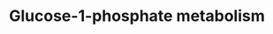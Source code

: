 ---
annotations:
- id: PW:0000532
  parent: classic metabolic pathway
  type: Pathway Ontology
  value: glycogen biosynthetic pathway
- id: PW:0000555
  parent: regulatory pathway
  type: Pathway Ontology
  value: glucose utilization pathway
- id: PW:0000558
  parent: regulatory pathway
  type: Pathway Ontology
  value: glucose conversion pathway
authors:
- J.Heckman
- MaintBot
- Christine Chichester
- Egonw
- DeSl
- Mkutmon
citedin:
- archived: 10.5281/zenodo.7058732
  link: PMC5753270
  title: 'WikiPathways: a multifaceted pathway database bridging metabolomics to other
    omics research (2018)'
description: 'Glycogen, a branched polymer of glucose, is a storage molecule whose
  accumulation is under rigorous control in many cells. In Saccharomyces cerevisiae,
  glycogen biosynthesis involves three processes: nucleation, elongation, and branching
  (also known as ramification). The formation of glycogen begins when either Glg1p
  or Glg2p uses UDP-glucose to self-glucosylate to produce a short alpha (1,4)-glucosyl
  chain covalently attached to one of their internal tyrosine residues. After the
  self-glucosylation of Glg1p or Glg2p, glycogen synthase is able to extend the linear
  alpha (1,4)-glucosyl chains of glycogen by catalyzing the formation of alpha (1,4)-glucosidic
  bonds from UDP- glucose at the non-reducing ends. Branches can be added into the
  glycogen molecule by Glc3p, which is the glycogen branching enzyme (EC:2.4.1.18)
  in S. cerevisiae.'
last-edited: 2019-09-17
organisms:
- Saccharomyces cerevisiae
redirect_from:
- /index.php/Pathway:WP260
- /instance/WP260
- /instance/WP260_r107252
revision: r107252
schema-jsonld:
- '@context': https://schema.org/
  '@id': https://wikipathways.github.io/pathways/WP260.html
  '@type': Dataset
  creator:
    '@type': Organization
    name: WikiPathways
  description: 'Glycogen, a branched polymer of glucose, is a storage molecule whose
    accumulation is under rigorous control in many cells. In Saccharomyces cerevisiae,
    glycogen biosynthesis involves three processes: nucleation, elongation, and branching
    (also known as ramification). The formation of glycogen begins when either Glg1p
    or Glg2p uses UDP-glucose to self-glucosylate to produce a short alpha (1,4)-glucosyl
    chain covalently attached to one of their internal tyrosine residues. After the
    self-glucosylation of Glg1p or Glg2p, glycogen synthase is able to extend the
    linear alpha (1,4)-glucosyl chains of glycogen by catalyzing the formation of
    alpha (1,4)-glucosidic bonds from UDP- glucose at the non-reducing ends. Branches
    can be added into the glycogen molecule by Glc3p, which is the glycogen branching
    enzyme (EC:2.4.1.18) in S. cerevisiae.'
  keywords:
  - (1,4-alpha-D-Glucosyl)n+1 - R
  - (1,4-alpha-D-glucosyl)n - R
  - GLC3
  - GSY1
  - GSY2
  - Glycogen
  - H2O
  - NADP
  - NADPH
  - PGM1
  - PGM2
  - UDP
  - UDP-D-glucose
  - UGP1
  - UTP
  - YHL012W
  - beta-D-Glucose
  - delta-Glucono-delta-lactone
  - fructose
  - glucose-1-phosphate
  - glucose-6-phosphate
  - phosphate
  - pyrophosphate
  license: CC0
  name: Glucose-1-phosphate metabolism
seo: CreativeWork
title: Glucose-1-phosphate metabolism
wpid: WP260
---